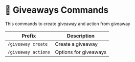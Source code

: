 # 🎁 Giveaways Commands
This commands to create giveaway and action from giveaway

| Prefix        | Description                  |
| -----------   | ---------------------------- |
| `/giveaway create`     | Create a giveaway          |
| `/giveaway actions`    | Options for giveaways      |
